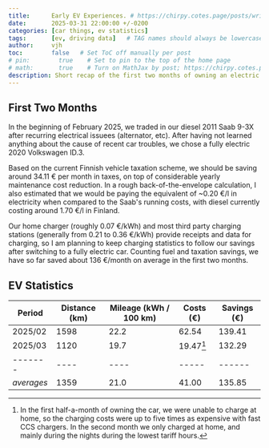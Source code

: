```yaml
---
title:      Early EV Experiences. # https://chirpy.cotes.page/posts/write-a-new-post/
date:       2025-03-31 22:00:00 +/-0200
categories: [car things, ev statistics]
tags:       [ev, driving data]   # TAG names should always be lowercase
author:     vjh
toc:        false   # Set ToC off manually per post
# pin:        true    # Set to pin to the top of the home page
# math:       true    # Turn on MathJax by post; https://chirpy.cotes.page/posts/write-a-new-post/#mathematics
description: Short recap of the first two months of owning an electric vehicle.
---
```


## First Two Months

In the beginning of February 2025, we traded in our diesel 2011 Saab 9-3X after recurring electrical issuees (alternator, etc). After having not learned anything about the cause of recent car troubles, we chose a fully electric 2020 Volkswagen ID.3.

Based on the current Finnish vehicle taxation scheme, we should be saving around 34.11 € per month in taxes, on top of considerable yearly maintenance cost reduction. In a rough back-of-the-envelope calculation, I also estimated that we would be paying the equivalent of ~0.20 €/l in electricity when compared to the Saab's running costs, with diesel currently costing around 1.70 €/l in Finland.

Our home charger (roughly 0.07 €/kWh) and most third party charging stations (generally from 0.21 to 0.36 €/kWh) provide receipts and data for charging, so I am planning to keep charging statistics to follow our savings after switching to a fully electric car. Counting fuel and taxation savings, we have so far saved about 136 €/month on average in the first two months.

## EV Statistics

| Period     | Distance (km) | Mileage (kWh / 100 km) | Costs (€) | Savings (€) |
| ---------- | ------------- | ---------------------- | --------- | ----------- |
| 2025/02    | 1598          | 22.2                   | 62.54     | 139.41      |
| 2025/03    | 1120          | 19.7                   | 19.47[^1] | 132.29      |
| -------    | ----          | ----                   | -----     | ------      |
| *averages* | 1359          | 21.0                   | 41.00     | 135.85      |

[^1]: In the first half-a-month of owning the car, we were unable to charge at home, so the charging costs were up to five times as expensive with fast CCS chargers. In the second month we only charged at home, and mainly during the nights during the lowest tariff hours.
